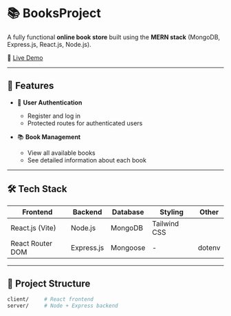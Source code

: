 # 📚 BooksProject

A fully functional **online book store** built using the **MERN stack** (MongoDB, Express.js, React.js, Node.js). 

🔗 [Live Demo](https://booksproject-ju16.onrender.com/)

---

## 🚀 Features

- 🔐 **User Authentication**
  - Register and log in
  - Protected routes for authenticated users

- 📚 **Book Management**
  - View all available books
  - See detailed information about each book
---

## 🛠 Tech Stack

| Frontend | Backend | Database | Styling | Other |
|---------|---------|----------|---------|-------|
| React.js (Vite) | Node.js | MongoDB | Tailwind CSS |
| React Router DOM | Express.js | Mongoose | - | dotenv |

---

## 📂 Project Structure

```bash
client/     # React frontend
server/     # Node + Express backend

